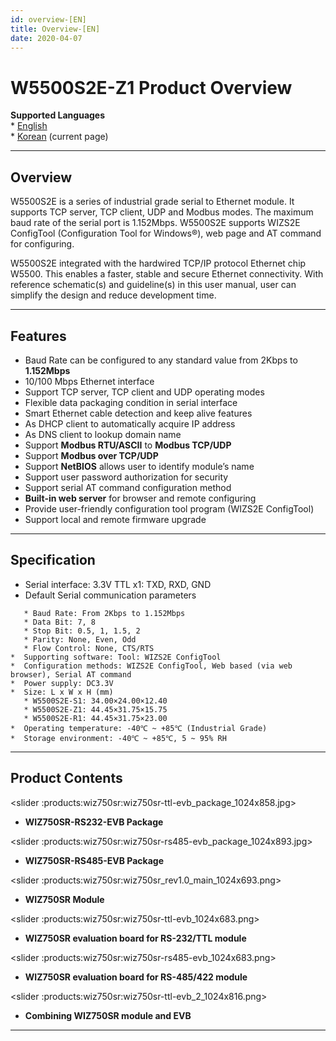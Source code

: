 ```yaml
---
id: overview-[EN]
title: Overview-[EN]
date: 2020-04-07
---
```


# W5500S2E-Z1 Product Overview

**Supported Languages**  
\* [English](Overview-[EN].md)  
\* [Korean](/products/w5500s2e-z1/overview/ko) (current page)

-----

## Overview

W5500S2E is a series of industrial grade serial to Ethernet module. It
supports TCP server, TCP client, UDP and Modbus modes. The maximum baud
rate of the serial port is 1.152Mbps. W5500S2E supports WIZS2E
ConfigTool (Configuration Tool for Windows®), web page and AT command
for configuring.

W5500S2E integrated with the hardwired TCP/IP protocol Ethernet chip
W5500. This enables a faster, stable and secure Ethernet connectivity.
With reference schematic(s) and guideline(s) in this user manual, user
can simplify the design and reduce development time.

-----

## Features

  - Baud Rate can be configured to any standard value from 2Kbps to
    **1.152Mbps**
  - 10/100 Mbps Ethernet interface
  - Support TCP server, TCP client and UDP operating modes
  - Flexible data packaging condition in serial interface
  - Smart Ethernet cable detection and keep alive features
  - As DHCP client to automatically acquire IP address
  - As DNS client to lookup domain name
  - Support **Modbus RTU/ASCII** to **Modbus TCP/UDP**
  - Support **Modbus over TCP/UDP**
  - Support **NetBIOS** allows user to identify module’s name
  - Support user password authorization for security
  - Support serial AT command configuration method
  - **Built-in web server** for browser and remote configuring
  - Provide user-friendly configuration tool program (WIZS2E ConfigTool)
  - Support local and remote firmware upgrade

-----

## Specification

  -  Serial interface: 3.3V TTL x1: TXD, RXD, GND
  -  Default Serial communication parameters

<!-- end list -->

``` 
   * Baud Rate: From 2Kbps to 1.152Mbps
   * Data Bit: 7, 8
   * Stop Bit: 0.5, 1, 1.5, 2
   * Parity: None, Even, Odd
   * Flow Control: None, CTS/RTS
*  Supporting software: Tool: WIZS2E ConfigTool
*  Configuration methods: WIZS2E ConfigTool, Web based (via web browser), Serial AT command
*  Power supply: DC3.3V
*  Size: L x W x H (mm)
   * W5500S2E-S1: 34.00×24.00×12.40
   * W5500S2E-Z1: 44.45×31.75×15.75
   * W5500S2E-R1: 44.45×31.75×23.00
*  Operating temperature: -40℃ ~ +85℃ (Industrial Grade)
*  Storage environment: -40℃ ~ +85℃, 5 ~ 95% RH
```

-----

## Product Contents

<slider :products:wiz750sr:wiz750sr-ttl-evb\_package\_1024x858.jpg>

  - **WIZ750SR-RS232-EVB Package**

<slider :products:wiz750sr:wiz750sr-rs485-evb\_package\_1024x893.jpg>

  - **WIZ750SR-RS485-EVB Package**

<slider :products:wiz750sr:wiz750sr\_rev1.0\_main\_1024x693.png>

  - **WIZ750SR Module**

<slider :products:wiz750sr:wiz750sr-ttl-evb\_1024x683.png>

  - **WIZ750SR evaluation board for RS-232/TTL module**

<slider :products:wiz750sr:wiz750sr-rs485-evb\_1024x683.png>

  - **WIZ750SR evaluation board for RS-485/422 module**

<slider :products:wiz750sr:wiz750sr-ttl-evb\_2\_1024x816.png>

  - **Combining WIZ750SR module and EVB**

</slider>

-----
